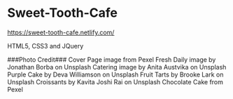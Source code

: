 # Sweet-Tooth-Cafe
https://sweet-tooth-cafe.netlify.com/

HTML5, CSS3 and JQuery

###Photo Credit###
Cover Page image from Pexel
Fresh Daily image by Jonathan Borba on Unsplash
Catering image by Anita Austvika on Unsplash
Purple Cake by Deva Williamson on Unsplash
Fruit Tarts by Brooke Lark on Unsplash
Croissants by Kavita Joshi Rai on Unsplash
Chocolate Cake from Pexel
<br>

